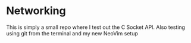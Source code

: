 # Networking
This is simply a small repo where I test out the C Socket API.
Also testing using git from the terminal and my new NeoVim setup
